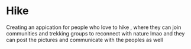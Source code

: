 # Hike
Creating an appication for people who love to hike , where they can join communities and trekking groups to reconnect with nature lmao and they can post the pictures and communicate with the peoples as well 
